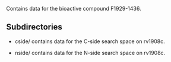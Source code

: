 Contains data for the bioactive compound F1929-1436.

## Subdirectories

- cside/ contains data for the C-side search space on rv1908c.

- nside/ contains data for the N-side search space on rv1908c.

